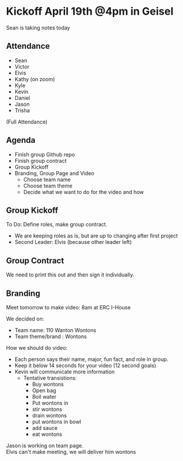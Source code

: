 # Kickoff April 19th @4pm in Geisel 

Sean is taking notes today

## Attendance 
- Sean
- Victor
- Elvis
- Kathy (on zoom)
- Kyle
- Kevin
- Daniel
- Jason
- Trisha 

(Full Attendance)

## Agenda

- Finish group Github repo
- Finish group contract
- Group Kickoff
- Branding, Group Page and Video
  - Choose team name
  - Choose team theme
  - Decide what we want to do for the video and how


## Group Kickoff

To Do: Define roles, make group contract.

- We are keeping roles as is, but are up to changing after first project
- Second Leader: Elvis (because other leader left) 

## Group Contract

We need to print this out and then sign it individually. 


## Branding

Meet tomorrow to make video: 8am at ERC I-House

We decided on: 
- Team name: 110 Wanton Wontons
- Team theme/brand : Wontons

How we should do video:  
  - Each person says their name, major, fun fact, and role in group.
  - Keep it below 14 seconds for your video (12 second goals)
  - Kevin will communicate more information 
    - Tentative transistions:
      - Buy wontons 
      - Open bag
      - Boil water
      - Put wontons in
      - stir wontons 
      - drain wontons
      - put wontons in bowl
      - add sauce
      - eat wontons
  
Jason is working on team page.  
Elvis can't make meeting, we will deliver him wontons 